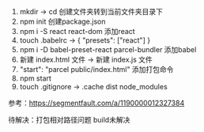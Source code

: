 1. mkdir -> cd 创建文件夹转到当前文件夹目录下
2. npm init 创建package.json
3. npm i -S react react-dom 添加react
4. touch .babelrc ->
{
  "presets": ["react"]
}
5. npm i -D babel-preset-react parcel-bundler 添加babel
6. 新建 index.html 文件 -> 新建 index.js 文件
7. "start": "parcel public/index.html" 添加打包命令
8. npm start
9. touch .gitignore -> 
.cache
dist
node_modules

参考：https://segmentfault.com/a/1190000012327384


待解决：打包相对路径问题
build未解决